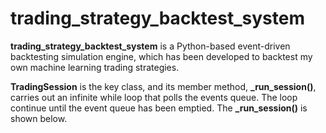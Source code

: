 # trading_strategy_backtest_system
**trading_strategy_backtest_system** is a Python-based event-driven backtesting simulation engine, which has been
developed to backtest my own machine learning trading strategies.

**TradingSession** is the key class, and its member method, **_run_session()**, carries out
an infinite while loop that polls the events queue. The loop continue until the event
queue has been emptied. The **_run_session()** is shown below.
